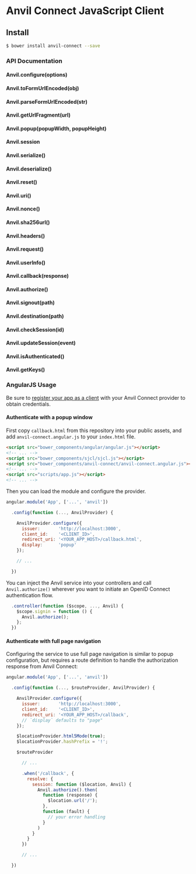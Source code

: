 # Anvil Connect JavaScript Client

## Install

```bash
$ bower install anvil-connect --save
```

### API Documentation

#### Anvil.configure(options)
<!--
lorem ipsum dolor amit

**Arguments**

- `prop` – description
- `prop` – description
- `prop` – description

**Examples**

```javascript
// ...
```
-->
#### Anvil.toFormUrlEncoded(obj)
#### Anvil.parseFormUrlEncoded(str)
#### Anvil.getUrlFragment(url)
#### Anvil.popup(popupWidth, popupHeight)
#### Anvil.session
#### Anvil.serialize()
#### Anvil.deserialize()
#### Anvil.reset()
#### Anvil.uri()
#### Anvil.nonce()
#### Anvil.sha256url()
#### Anvil.headers()
#### Anvil.request()
#### Anvil.userInfo()
#### Anvil.callback(response)
#### Anvil.authorize()
#### Anvil.signout(path)
#### Anvil.destination(path)
#### Anvil.checkSession(id)
#### Anvil.updateSession(event)
#### Anvil.isAuthenticated()
#### Anvil.getKeys()


### AngularJS Usage

Be sure to [register your app as a client](https://github.com/anvilresearch/connect-docs/blob/master/clients.md#registration) with your Anvil Connect provider to obtain credentials.



#### Authenticate with a popup window

First copy `callback.html` from this repository into your public assets, and add `anvil-connect.angular.js` to your `index.html` file.

```html
<script src="bower_components/angular/angular.js"></script>
<!-- ... -->
<script src="bower_components/sjcl/sjcl.js"></script>
<script src="bower_components/anvil-connect/anvil-connect.angular.js"></script>
<!-- ... -->
<script src="scripts/app.js"></script>
<!-- ... -->
```


Then you can load the module and configure the provider.

```javascript
angular.module('App', ['...', 'anvil'])

  .config(function (..., AnvilProvider) {

    AnvilProvider.configure({
      issuer:       'http://localhost:3000',
      client_id:    '<CLIENT_ID>',
      redirect_uri: '<YOUR_APP_HOST>/callback.html',
      display:      'popup'
    });

    // ...

  })
```

You can inject the Anvil service into your controllers and call `Anvil.authorize()` wherever you want to initiate an OpenID Connect authentication flow.

```javascript
  .controller(function ($scope, ..., Anvil) {
    $scope.signin = function () {
      Anvil.authorize();
    };
  })
```


#### Authenticate with full page navigation

Configuring the service to use full page navigation is similar to popup configuration, but requires a route definition to handle the authorization response from Anvil Connect:

```javascript
angular.module('App', ['...', 'anvil'])

  .config(function (..., $routeProvider, AnvilProvider) {

    AnvilProvider.configure({
      issuer:       'http://localhost:3000',
      client_id:    '<CLIENT_ID>',
      redirect_uri: '<YOUR_APP_HOST>/callback',
      // `display` defaults to "page"
    });

    $locationProvider.html5Mode(true);
    $locationProvider.hashPrefix = '!';

    $routeProvider

      // ...

      .when('/callback', {
        resolve: {
          session: function ($location, Anvil) {
            Anvil.authorize().then(
              function (response) {
                $location.url('/');
              },
              function (fault) {
                // your error handling
              }
            )
          }
        }
      })

      // ...

  })
```

